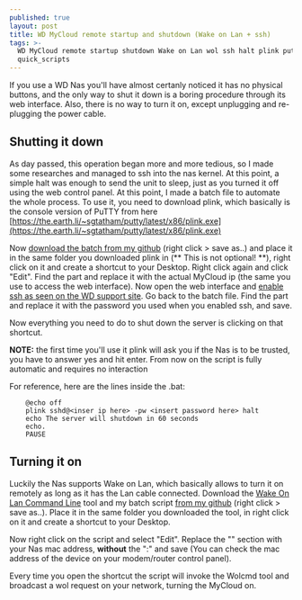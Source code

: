 ```yaml
---
published: true
layout: post
title: WD MyCloud remote startup and shutdown (Wake on Lan + ssh)
tags: >-
  WD MyCloud remote startup shutdown Wake on Lan wol ssh halt plink putty
  quick_scripts
---
```


If you use a WD Nas you'll have almost certanly noticed it has no physical buttons, and the only way to shut it down is a boring procedure through its web interface. Also, there is no way to turn it on, except unplugging and re-plugging the power cable. 

## Shutting it down ##


As day passed, this operation began more and more tedious, so I made some researches and managed to ssh into the nas kernel. At this point, a simple	halt	was enough to send the unit to sleep, just as you turned it off using the web control panel.
At this point, I made a batch file to automate the whole process. To use it, you need to download plink, which basically is the console version of PuTTY from here [https://the.earth.li/~sgtatham/putty/latest/x86/plink.exe](https://the.earth.li/~sgtatham/putty/latest/x86/plink.exe)

Now [download the batch from my github](https://raw.githubusercontent.com/SimoDax/simodax.github.io/master/assets/turn%20off.bat) (right click > save as..) and place it in the same folder you downloaded plink in (** This is not optional! **), right click on it and create a shortcut to your Desktop.
Right click again and click "Edit". Find the <insert ip here> part and replace it with the actual MyCloud ip (the same you use to access the web interface). Now open the web interface and [enable ssh as seen on the WD support site](http://support.wdc.com/knowledgebase/answer.aspx?ID=14947). Go back to the batch file. Find the <insert password here> part and replace it with the password you used when you enabled ssh, and save.

Now everything you need to do to shut down the server is clicking on that shortcut.

**NOTE:** the first time you'll use it plink will ask you if the Nas is to be trusted, you have to answer yes and hit enter. From now on the script is fully automatic and requires no interaction

For reference, here are the lines inside the .bat: 

		@echo off
		plink sshd@<inser ip here> -pw <insert password here> halt
		echo The server will shutdown in 60 seconds
		echo.
		PAUSE


## Turning it on ##


Luckily the Nas supports Wake on Lan, which basically allows to turn it on remotely as long as it has the Lan cable connected. Download the [Wake On Lan Command Line](https://www.depicus.com/wake-on-lan/wake-on-lan-cmd) tool and my batch script [from my github](https://raw.githubusercontent.com/SimoDax/simodax.github.io/master/assets/turn%20on.bat) (right click > save as..). Place it in the same folder you downloaded the tool, in right click on it and create a shortcut to your Desktop. 

Now right click on the script and select "Edit". Replace the "<insert mac here>" section with your Nas mac address, ****without**** the ":" and save (You can check the mac address of the device on your modem/router control panel). 

Every time you open the shortcut the script will invoke the Wolcmd tool and broadcast a wol request on your network, turning the MyCloud on.
